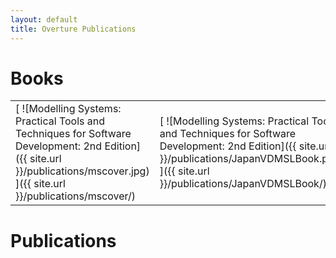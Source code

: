 ```yaml
---
layout: default
title: Overture Publications
---
```

# Books

|||
|----|----|
| [ ![Modelling Systems: Practical Tools and Techniques for Software Development: 2nd Edition]({{ site.url }}/publications/mscover.jpg) ]({{ site.url }}/publications/mscover/) | [ ![Modelling Systems: Practical Tools and Techniques for Software Development: 2nd Edition]({{ site.url }}/publications/JapanVDMSLBook.png) ]({{ site.url }}/publications/JapanVDMSLBook/)				|

# Publications



<script src="http://bibbase.org/show?bib=http://lausdahl.github.io/overturetool.github.io/contributors/overtureweb.bib&jsonp=1"></script> 




